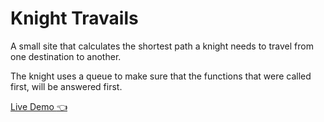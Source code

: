 # Knight Travails

A small site that calculates the shortest path a knight needs to travel from one destination to another. 

The knight uses a queue to make sure that the functions that were called first, will be answered first. 

[Live Demo :point_left:](https://dependability.github.io/Knight-Travails/)